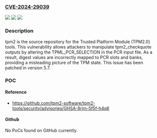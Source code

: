 ### [CVE-2024-29039](https://cve.mitre.org/cgi-bin/cvename.cgi?name=CVE-2024-29039)
![](https://img.shields.io/static/v1?label=Product&message=tpm2-tools&color=blue)
![](https://img.shields.io/static/v1?label=Version&message=%3D%20%3C%205.7%20&color=brighgreen)
![](https://img.shields.io/static/v1?label=Vulnerability&message=CWE-807%3A%20Reliance%20on%20Untrusted%20Inputs%20in%20a%20Security%20Decision&color=brighgreen)

### Description

tpm2 is the source repository for the Trusted Platform Module (TPM2.0) tools. This vulnerability allows attackers to manipulate tpm2_checkquote outputs by altering the TPML_PCR_SELECTION in the PCR input file.  As a result, digest values are incorrectly mapped to PCR slots and banks, providing a misleading picture of the TPM state. This issue has been patched in version 5.7.

### POC

#### Reference
- https://github.com/tpm2-software/tpm2-tools/security/advisories/GHSA-8rjm-5f5f-h4q6

#### Github
No PoCs found on GitHub currently.

